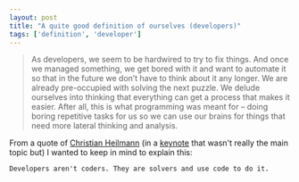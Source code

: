 ```yaml
---
layout: post
title: "A quite good definition of ourselves (developers)"
tags: ['definition', 'developer']
---
```


> As developers, we seem to be hardwired to try to fix things. And once we managed something, we get bored with it and want to automate it so that in the future we don’t have to think about it any longer. We are already pre-occupied with solving the next puzzle. We delude ourselves into thinking that everything can get a process that makes it easier. After all, this is what programming was meant for – doing boring repetitive tasks for us so we can use our brains for things that need more lateral thinking and analysis.

From a quote of [Christian Heilmann](http://christianheilmann.com) (in a [keynote](http://christianheilmann.com/2013/02/20/helping-or-hurting/) that wasn't really the main topic but) I wanted to keep in mind to explain this:

```Developers aren't coders. They are solvers and use code to do it.```